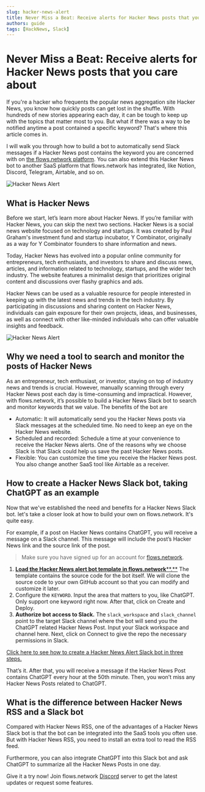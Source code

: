 ```yaml
---
slug: hacker-news-alert
title: Never Miss a Beat: Receive alerts for Hacker News posts that you care about
authors: guide
tags: [HackNews, Slack]
---
```


# Never Miss a Beat: Receive alerts for Hacker News posts that you care about


If you're a hacker who frequents the popular news aggregation site Hacker News, you know how quickly posts can get lost in the shuffle. With hundreds of new stories appearing each day, it can be tough to keep up with the topics that matter most to you. But what if there was a way to be notified anytime a post contained a specific keyword? That's where this article comes in. 

I will walk you through how to build a bot to automatically send Slack messages if a Hacker News post contains the keyword you are concerned with on [the flows.network platform](https://flows.network/). You can also extend this Hacker News bot to another SaaS platform that flows.network has integrated, like Notion, Discord, Telegram, Airtable, and so on.

![Hacker News Alert](hacker-news-alert-01.png)

## What is Hacker News

Before we start, let’s learn more about Hacker News. If you’re familiar with Hacker News, you can skip the next two sections. Hacker News is a social news website focused on technology and startups. It was created by Paul Graham's investment fund and startup incubator, Y Combinator, originally as a way for Y Combinator founders to share information and news.

Today, Hacker News has evolved into a popular online community for entrepreneurs, tech enthusiasts, and investors to share and discuss news, articles, and information related to technology, startups, and the wider tech industry. The website features a minimalist design that prioritizes original content and discussions over flashy graphics and ads.

Hacker News can be used as a valuable resource for people interested in keeping up with the latest news and trends in the tech industry. By participating in discussions and sharing content on Hacker News, individuals can gain exposure for their own projects, ideas, and businesses, as well as connect with other like-minded individuals who can offer valuable insights and feedback. 

![Hacker News Alert](hacker-news-alert-02.png)

## Why we need a tool to  search and monitor the posts of Hacker News


As an entrepreneur, tech enthusiast, or investor, staying on top of industry news and trends is crucial. However, manually scanning through every Hacker News post each day is time-consuming and impractical. However, with flows.network, it’s possible to build a Hacker News Slack bot to search and monitor keywords that we value. The benefits of the bot are

* Automatic: It will automatically send you the Hacker News posts via Slack messages at the scheduled time. No need to keep an eye on the Hacker News website.
* Scheduled and recorded: Schedule a time at your convenience to receive the Hacker News alerts. One of the reasons why we choose Slack is that Slack could help us save the past Hacker News posts.
* Flexible: You can customize the time you receive the Hacker News post. You also change another SaaS tool like Airtable as a receiver.


## How to create  a  Hacker News Slack bot, taking ChatGPT as an example

Now that we've established the need and benefits for a Hacker News Slack bot. let's take a closer look at how to build your own on flows.network. It's quite easy.  

For example, if a post on Hacker News contains ChatGPT, you will receive a message on a Slack channel. This message will include the post’s Hacker News link and the source link of the post.

> Make sure you have signed up for an account for [flows.network](https://flows.network/).

1. [**Load the Hacker News alert bot template in flows.network****.**](https://flows.network/flow/createByTemplate/hackernews-alert) The template contains the source code for the bot itself. We will clone the source code to your own GitHub account so that you can modify and customize it later. 
2. Configure the `KEYWORD`. Input the area that matters to you, like ChatGPT. Only support one keyword right now. After that, click on Create and Deploy. 
3. **Authorize bot access to Slack.** The `slack_workspace` and `slack_channel` point to the target Slack channel where the bot will send you the ChatGPT related Hacker News Post. Input your Slack workspace and channel here. Next, click on Connect to give the repo the necessary permissions in Slack.

[Click here to see how to create a Hacker News Alert Slack bot in three steps.](https://github.com/flows-network/hackernews-alert)

That’s it. After that, you will receive a message if the Hacker News Post contains ChatGPT every hour at the 50th minute. Then, you won’t miss any Hacker News Posts related to ChatGPT.

## What is the difference between Hacker News RSS and a Slack bot

Compared with Hacker News RSS, one of the advantages of a Hacker News Slack bot is that the bot can be integrated into the SaaS tools you often use. But with Hacker News RSS, you need to install an extra tool to read the RSS feed.

Furthermore, you can also integrate ChatGPT into this Slack bot and ask ChatGPT to summarize all the Hacker News Posts in one day. 

Give it a try now! Join flows.network [Discord](https://discord.com/invite/TrPfq677au) server to get the latest updates or request some features.




